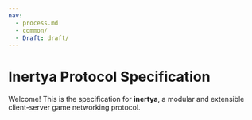 ```yaml
---
nav:
  - process.md
  - common/
  - Draft: draft/
---
```


# Inertya Protocol Specification

Welcome! This is the specification for **inertya**, a modular and 
extensible client-server game networking protocol.
